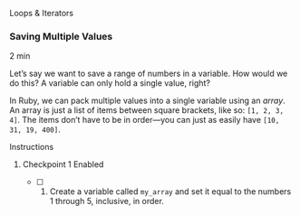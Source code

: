 Loops & Iterators

### Saving Multiple Values

2 min

Let’s say we want to save a range of numbers in a variable. How would we do this? A variable can only hold a single value, right?

In Ruby, we can pack multiple values into a single variable using an _array_. An array is just a list of items between square brackets, like so: `[1, 2, 3, 4]`. The items don’t have to be in order—you can just as easily have `[10, 31, 19, 400]`.

Instructions

1. Checkpoint 1 Enabled
    
    - [ ] 1. Create a variable called `my_array` and set it equal to the numbers 1 through 5, inclusive, in order.